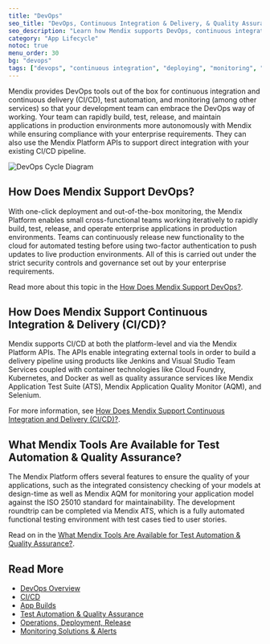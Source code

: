 ```yaml
---
title: "DevOps"
seo_title: "DevOps, Continuous Integration & Delivery, & Quality Assurance Tools in Mendix"
seo_description: "Learn how Mendix supports DevOps, continuous integration & delivery (CI/CD), test automation & quality assurance for the application development lifecycle."
category: "App Lifecycle"
notoc: true
menu_order: 30
bg: "devops"
tags: ["devops", "continuous integration", "deploying", "monitoring", "apm", "datadog", "new relic", "appdynamics"]
---
```


Mendix provides DevOps tools out of the box for continuous integration and continuous delivery (CI/CD), test automation, and monitoring (among other services) so that your development team can embrace the DevOps way of working. Your team can rapidly build, test, release, and maintain applications in production environments more autonomously with Mendix while ensuring compliance with your enterprise requirements. They can also use the Mendix Platform APIs to support direct integration with your existing CI/CD pipeline.

![DevOps Cycle Diagram](attachments/devops-cycle.png)

## How Does Mendix Support DevOps?

With one-click deployment and out-of-the-box monitoring, the Mendix Platform enables small cross-functional teams working iteratively to rapidly build, test, release, and operate enterprise applications in production environments. Teams can continuously release new functionality to the cloud for automated testing before using two-factor authentication to push updates to live production environments. All of this is carried out under the strict security controls and governance set out by your enterprise requirements.

Read more about this topic in the [How Does Mendix Support DevOps?](devops-overview#support-devops).

## How Does Mendix Support Continuous Integration & Delivery (CI/CD)?

Mendix supports CI/CD at both the platform-level and via the Mendix Platform APIs. The APIs enable integrating external tools in order to build a delivery pipeline using products like Jenkins and Visual Studio Team Services coupled with container technologies like Cloud Foundry, Kubernetes, and Docker as well as quality assurance services like Mendix Application Test Suite (ATS), Mendix Application Quality Monitor (AQM), and Selenium.

For more information, see [How Does Mendix Support Continuous Integration and Delivery (CI/CD)?](cicd#support-cicd).

## What Mendix Tools Are Available for Test Automation & Quality Assurance?

The Mendix Platform offers several features to ensure the quality of your applications, such as the integrated consistency checking of your models at design-time as well as Mendix AQM for monitoring your application model against the ISO 25010 standard for maintainability. The development roundtrip can be completed via Mendix ATS, which is a fully automated functional testing environment with test cases tied to user stories.

Read on in the [What Mendix Tools Are Available for Test Automation & Quality Assurance?](test-automation-qa#qa-tools).

## Read More

* [DevOps Overview](devops-overview)
* [CI/CD](cicd)
* [App Builds](app-build)
* [Test Automation & Quality Assurance](test-automation-qa)
* [Operations, Deployment, Release](ops-deployment-release)
* [Monitoring Solutions & Alerts](monitoring-alerts)
